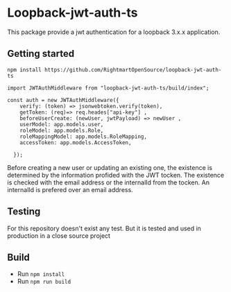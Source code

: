 # Loopback-jwt-auth-ts
This package provide a jwt authentication for a loopback 3.x.x application.

## Getting started

```
npm install https://github.com/RightmartOpenSource/loopback-jwt-auth-ts

```

```
import JWTAuthMiddleware from "loopback-jwt-auth-ts/build/index";

const auth = new JWTAuthMiddleware({
    verify: (token) => jsonwebtoken.verify(token),
    getToken: (req)=> req.heades["api-key"] ,
    beforeUserCreate: (newUser, jwtPayload) => newUser ,
    userModel: app.models.user,
    roleModel: app.models.Role,
    roleMappingModel: app.models.RoleMapping,
    accessToken: app.models.AccessToken,

  });

```

Before creating a new user or updating an existing one, the existence is determined by the
information profided with the JWT tocken. The existence is checked with the email address or the
internalId from the tocken. An internalId is prefered over an email address.

## Testing
For this repository doesn't exist any test.
But it is tested and used in production in a close source project


## Build

* Run `npm install`
* Run `npm run build `